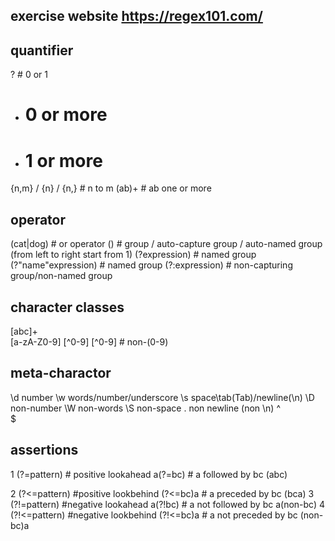 ## exercise website https://regex101.com/

## quantifier
?   # 0 or 1
*   # 0 or more
+   # 1 or more
{n,m} / {n} / {n,}  # n to m
(ab)+  # ab one or more
## operator
(cat|dog)  # or operator
() # group / auto-capture group / auto-named group (from left to right start from 1) 
(?<name>expression) # named group
(?"name"expression) # named group
(?:expression) # non-capturing group/non-named group

## character classes
[abc]+  
[a-zA-Z0-9]
[^0-9]
[^0-9] # non-(0-9)

## meta-charactor
\d  number
\w  words/number/underscore
\s  space\tab(Tab)/newline(\n)
\D non-number
\W non-words
\S non-space
. non newline (non \n)
^  
$

## assertions
1 (?=pattern) # positive lookahead
  a(?=bc) # a followed by bc (abc)

2 (?<=pattern) #positive lookbehind
  (?<=bc)a     # a preceded by bc (bca)
3 (?!=pattern) #negative lookahead
  a(?!bc)      # a not followed by bc a(non-bc)
4 (?!<=pattern) #negative lookbehind
  (?!<=bc)a    # a not preceded by bc (non-bc)a
